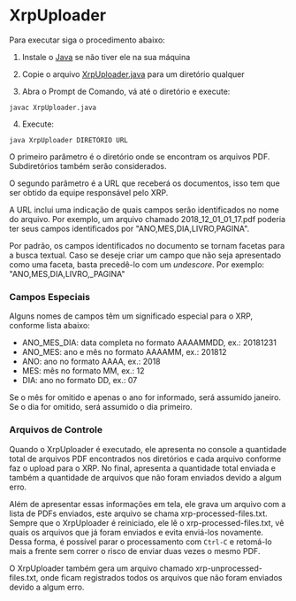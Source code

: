# XrpUploader

Para executar siga o procedimento abaixo:

1. Instale o [Java](https://www.java.com/pt_BR/download/) se não tiver ele na sua máquina

2. Copie o arquivo [XrpUploader.java](https://raw.githubusercontent.com/crivano/xrpuploader/master/src/XrpUploader.java) para um diretório qualquer

3. Abra o Prompt de Comando, vá até o diretório e execute: 
```
javac XrpUploader.java
```

4. Execute: 
```
java XrpUploader DIRETÓRIO URL
```

O primeiro parâmetro é o diretório onde se encontram os arquivos PDF. Subdiretórios também serão considerados.

O segundo parâmetro é a URL que receberá os documentos, isso tem que ser obtido da equipe responsável pelo XRP.

A URL inclui uma indicação de quais campos serão identificados no nome do arquivo. 
Por exemplo, um arquivo chamado 2018_12_01_01_17.pdf poderia ter seus campos identificados por "ANO,MES,DIA,LIVRO,PAGINA".

Por padrão, os campos identificados no documento se tornam facetas para a busca textual. Caso se deseje criar um campo que não seja apresentado como uma faceta, basta precedê-lo com um _undescore_. Por exemplo: "ANO,MES,DIA,LIVRO,_PAGINA"

### Campos Especiais

Alguns nomes de campos têm um significado especial para o XRP, conforme lista abaixo:

* ANO_MES_DIA: data completa no formato AAAAMMDD, ex.: 20181231
* ANO_MES: ano e mês no formato AAAAMM, ex.: 201812
* ANO: ano no formato AAAA, ex.: 2018
* MES: mês no formato MM, ex.: 12
* DIA: ano no formato DD, ex.: 07

Se o mês for omitido e apenas o ano for informado, será assumido janeiro. Se o dia for omitido, será assumido o dia primeiro.

### Arquivos de Controle

Quando o XrpUploader é executado, ele apresenta no console a quantidade total de arquivos PDF encontrados nos diretórios e cada arquivo conforme faz o upload para o XRP. No final, apresenta a quantidade total enviada e também a quantidade de arquivos que não foram enviados devido a algum erro.

Além de apresentar essas informações em tela, ele grava um arquivo com a lista de PDFs enviados, este arquivo se chama xrp-processed-files.txt. Sempre que o XrpUploader é reiniciado, ele lê o xrp-processed-files.txt, vê quais os arquivos que já foram enviados e evita enviá-los novamente. Dessa forma, é possível parar o processamento com ```Ctrl-C``` e retomá-lo mais a frente sem correr o risco de enviar duas vezes o mesmo PDF.

O XrpUploader também gera um arquivo chamado xrp-unprocessed-files.txt, onde ficam registrados todos os arquivos que não foram enviados devido a algum erro.
